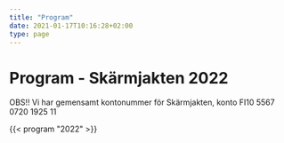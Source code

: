 ```yaml
---
title: "Program"
date: 2021-01-17T10:16:28+02:00
type: page
---
```


# Program - Skärmjakten 2022

OBS!! Vi har  gemensamt kontonummer för Skärmjakten, konto FI10 5567 0720 1925 11     

{{< program "2022" >}}
